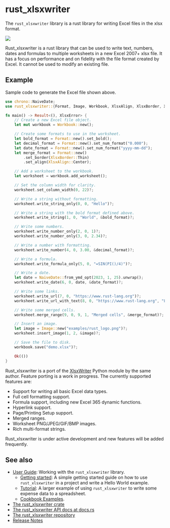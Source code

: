# rust_xlsxwriter

The `rust_xlsxwriter` library is a rust library for writing Excel files in
the xlsx format.

<img src="https://rustxlsxwriter.github.io/images/demo.png">

Rust_xlsxwriter is a rust library that can be used to write text, numbers,
dates and formulas to multiple worksheets in a new Excel 2007+ xlsx file. It
has a focus on performance and on fidelity with the file format created by
Excel. It cannot be used to modify an existing file.

## Example

Sample code to generate the Excel file shown above.

```rust
use chrono::NaiveDate;
use rust_xlsxwriter::{Format, Image, Workbook, XlsxAlign, XlsxBorder, XlsxError};

fn main() -> Result<(), XlsxError> {
    // Create a new Excel file object.
    let mut workbook = Workbook::new();

    // Create some formats to use in the worksheet.
    let bold_format = Format::new().set_bold();
    let decimal_format = Format::new().set_num_format("0.000");
    let date_format = Format::new().set_num_format("yyyy-mm-dd");
    let merge_format = Format::new()
        .set_border(XlsxBorder::Thin)
        .set_align(XlsxAlign::Center);

    // Add a worksheet to the workbook.
    let worksheet = workbook.add_worksheet();

    // Set the column width for clarity.
    worksheet.set_column_width(0, 22)?;

    // Write a string without formatting.
    worksheet.write_string_only(0, 0, "Hello")?;

    // Write a string with the bold format defined above.
    worksheet.write_string(1, 0, "World", &bold_format)?;

    // Write some numbers.
    worksheet.write_number_only(2, 0, 1)?;
    worksheet.write_number_only(3, 0, 2.34)?;

    // Write a number with formatting.
    worksheet.write_number(4, 0, 3.00, &decimal_format)?;

    // Write a formula.
    worksheet.write_formula_only(5, 0, "=SIN(PI()/4)")?;

    // Write a date.
    let date = NaiveDate::from_ymd_opt(2023, 1, 25).unwrap();
    worksheet.write_date(6, 0, date, &date_format)?;

    // Write some links.
    worksheet.write_url(7, 0, "https://www.rust-lang.org")?;
    worksheet.write_url_with_text(8, 0, "https://www.rust-lang.org", "Learn Rust")?;

    // Write some merged cells.
    worksheet.merge_range(9, 0, 9, 1, "Merged cells", &merge_format)?;

    // Insert an image.
    let image = Image::new("examples/rust_logo.png")?;
    worksheet.insert_image(1, 2, &image)?;

    // Save the file to disk.
    workbook.save("demo.xlsx")?;

    Ok(())
}
```

Rust_xlsxwriter is a port of the [XlsxWriter] Python module by the same
author. Feature porting is a work in progress. The currently supported
features are:

- Support for writing all basic Excel data types.
- Full cell formatting support.
- Formula support, including new Excel 365 dynamic functions.
- Hyperlink support.
- Page/Printing Setup support.
- Merged ranges.
- Worksheet PNG/JPEG/GIF/BMP images.
- Rich multi-format strings.

Rust_xlsxwriter is under active development and new features will be added
frequently.

[XlsxWriter]: https://xlsxwriter.readthedocs.io/index.html
[rust_xlsxwriter GitHub]: https://github.com/jmcnamara/rust_xlsxwriter

## See also

- [User Guide]: Working with the `rust_xlsxwriter` library.
    - [Getting started]: A simple getting started guide on how to use
      `rust_xlsxwriter` in a project and write a Hello World example.
    - [Tutorial]: A larger example of using `rust_xlsxwriter` to write some
       expense data to a spreadsheet.
    - [Cookbook Examples].
- [The rust_xlsxwriter crate]
- [The rust_xlsxwriter API docs at docs.rs]
- [The rust_xlsxwriter repository]
- [Release Notes]

[User Guide]: https://rustxlsxwriter.github.io/index.html
[Getting started]: https://rustxlsxwriter.github.io/getting_stared.html
[Tutorial]: https://rustxlsxwriter.github.io/tutorial/intro.html
[Cookbook Examples]: https://rustxlsxwriter.github.io/examples/intro.html
[The rust_xlsxwriter crate]: https://crates.io/crates/rust_xlsxwriter
[The rust_xlsxwriter API docs at docs.rs]: https://docs.rs/rust_xlsxwriter/latest/rust_xlsxwriter/
[The rust_xlsxwriter repository]: https://github.com/jmcnamara/rust_xlsxwriter
[Release Notes]: https://rustxlsxwriter.github.io/changelog.html
